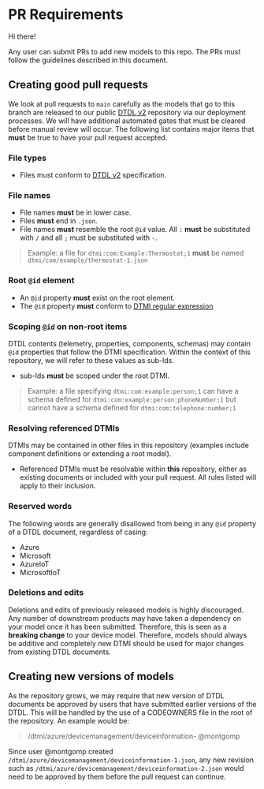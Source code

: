 # PR Requirements

Hi there!

Any user can submit PRs to add new models to this repo. The PRs must follow the  guidelines described in this document.

## Creating good pull requests

We look at pull requests to `main` carefully as the models that go to this branch are released to our public [DTDL v2](https://github.com/Azure/opendigitaltwins-dtdl/blob/master/DTDL/v2/dtdlv2.md) repository via our deployment processes. We will have additional automated gates that must be cleared before manual review will occur. The following list contains major items that **must** be true to have your pull request accepted.

### File types

- Files must conform to [DTDL v2](https://aka.ms/dtdl) specification.

### File names

- File names **must** be in lower case.
- Files **must** end in `.json`.
- File names **must** resemble the root `@id` value. All `:` **must** be substituted with `/` and all `;` must be substituted with `-`.

> Example: a file for `dtmi:com:Example:Thermostat;1` **must** be named `dtmi/com/example/thermostat-1.json`

### Root `@id` element

- An `@id` property **must** exist on the root element.
- The `@id` property **must** conform to [DTMI regular expression](https://github.com/Azure/digital-twin-model-identifier#validation-regular-expressions)

### Scoping `@id` on non-root items

DTDL contents (telemetry, properties, components, schemas) may contain `@id` properties that follow the DTMI specification. Within the context of this repository, we will refer to these values as sub-Ids.

- sub-Ids **must** be scoped under the root DTMI.

> Example: a file specifying `dtmi:com:example:person;1` can have a schema defined for `dtmi:com:example:person:phoneNumber;1` but cannot have a schema defined for `dtmi:com:telephone:number;1`

### Resolving referenced DTMIs

DTMIs may be contained in other files in this repository (examples include component definitions or extending a root model).

- Referenced DTMIs must be resolvable within **this** repository, either as existing documents or included with your pull request. All rules listed will apply to their inclusion.

### Reserved words

The following words are generally disallowed from being in any `@id` property of a DTDL document, regardless of casing:

- Azure
- Microsoft
- AzureIoT
- MicrosoftIoT

### Deletions and edits

Deletions and edits of previously released models is highly discouraged. Any number of downstream products may have taken a dependency on your model once it has been submitted. Therefore, this is seen as a **breaking change** to your device model. Therefore, models should always be additive and completely new DTMI should be used for major changes from existing DTDL documents.

## Creating new versions of models

As the repository grows, we may require that new version of DTDL documents be approved by users that have submitted earlier versions of the DTDL. This will be handled by the use of a CODEOWNERS file in the root of the repository. An example would be:
> /dtmi/azure/devicemanagement/deviceinformation- @montgomp

Since user @montgomp created `/dtmi/azure/devicemanagement/deviceinformation-1.json`, any new revision such as `/dtmi/azure/devicemanagement/deviceinformation-2.json` would need to be approved by them before the pull request can continue.